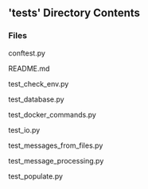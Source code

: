 ## 'tests' Directory Contents

### Files

conftest.py

README.md

test_check_env.py

test_database.py

test_docker_commands.py

test_io.py

test_messages_from_files.py

test_message_processing.py

test_populate.py

